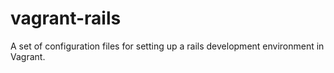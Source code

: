 # vagrant-rails

A set of configuration files for setting up a rails development environment in Vagrant.
